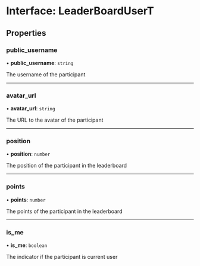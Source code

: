 # Interface: LeaderBoardUserT

## Properties

### public\_username

• **public\_username**: `string`

The username of the participant

___

### avatar\_url

• **avatar\_url**: `string`

The URL to the avatar of the participant

___

### position

• **position**: `number`

The position of the participant in the leaderboard

___

### points

• **points**: `number`

The points of the participant in the leaderboard

___

### is\_me

• **is\_me**: `boolean`

The indicator if the participant is current user
